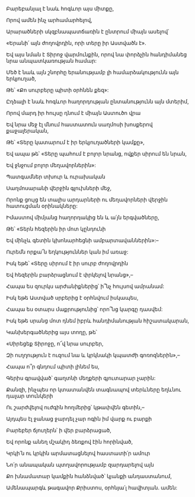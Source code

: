 Բարեբանյալ է նաև հոգևոր այս միտքը,

Որով ամեն ինչ արհամարհելով,

Արարածների սկզբնապատճառին է ընտրում միայն ասելով՝

«Երանի՛ այն ժողովրդին, որի տերը իր Աստվածն է».

Եվ այս նման է Տիրոջ վարմունքին, որով նա փորձչին հանդիմանեց նրա անպատկառության համար:

Մեծ է նաև այն շնորհը երանությամբ լի համարձակությունն այն երկյուղած,

Թե՝ «Քո սուրբերը պիտի օրհնեն քեզ»:

Ըղձալի է նաև հոգևոր հաղորդության ընտանությունն այն մտերիմ,

Որով մարդ իր հույսը դնում է միայն Աստուծո վրա

Եվ նրա մեջ էլ մնում հաստատուն սաղմոսի խոսքերով քաջալերական,

Թե՝ «Տերը կատարում է իր երկյուղածների կամքը»,

Եվ ապա թե՝ «Տերը պահում է բոլոր նրանց, ովքեր սիրում են նրան,

Եվ ջնջում բոլոր մեղավորներին»:

Պատգամներ տխուր և ուրախական

Սաղմոսարանի վերջին գլուխների մեջ,

Որոնք ցույց են տալիս արդարների ու մեղավորների վերջին հատուցման օրինակները:

Իմաստով միմյանց հաղորդակից են և ա՛յն երգվածները,

Թե՝ «Տերն հեզերին իր մոտ կընդունի

Եվ մինչև գետին կխոնարհեցնի ամբարտավաններին»:–

Ուրեմն որքա՜ն եղկություններ կան իմ առաջ:

Իսկ եթե՝ «Տերը սիրում է իր սուրբ ժողովրդին

Եվ հեզերին բարձրացնում է փրկելով նրանց»,–

Հապա ես զուրկս արժանիքներից՝ ի՞նչ հույսով ամրանամ:

Իսկ եթե Աստված սրբերից է օրհնվում իսկապես,

Հապա ես օտարս մաքրությունից՝ որո՞նց կարգը դասվեմ:

Իսկ եթե սրանց մոտ դնեմ իբրև հանդիմանության հիշատակարան,

Կանխերգածներից այս տողը, թե՝

«Սիրեցեք Տիրոջը, ո՜վ նրա սուրբեր,

Զի ուղղություն է ուզում նա և կրկնակի կպատժի գոռոզներին»,–

Հապա ո՞ր գնդում պիտի լինեմ ես,

Գերիս գրավված՝ գաղտնի մեղքերի գյուտարար չարին:

Քանզի, ինչպես որ կտատանվեն տագնապով տերևները եղևնու դալար տունկերի

Ու շարժվելով ուժգին հողմերից՝ կթափվեն գետին,–

Այդպես էլ ջանաց ջարդել չար ոգին իմ վարք ու բարքի

Բարեբեր ճյուղերն՝ ի վեր բարձրացած,

Եվ որոնք անեղ մշակիդ ձեռքով էին հորինված,

Կրկի՛ն ու կրկին արմատացնելով հաստատի՛ր ամուր

Նո՛ր անապական պտղավորությամբ զարդարելով այն

Քո խնամատար կամքին հանձնված՝ կյանքի անդաստանում,

Ամենապարգև թագավոր Քրիստոս, օրհնյա՛լ հավիտյան. ամեն: